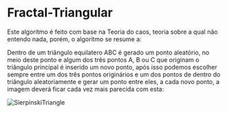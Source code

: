 # Fractal-Triangular

Este algoritmo é feito com base na Teoria do caos, teoria sobre a qual não entendo nada, porém, o algoritmo se resume a:

Dentro de um triângulo equilatero ABC é gerado um ponto aleatório, no meio deste ponto e algum dos três pontos A, B ou C que originam o triângulo principal é inserido um novo ponto, após isso podemos escolher sempre entre um dos três pontos originários e um dos pontos de dentro do triângulo aleatoriamente e gerar um ponto entre eles, a cada novo ponto, a imagem deverá ficar cada vez mais parecida com esta: 

![SierpinskiTriangle](https://user-images.githubusercontent.com/90841538/230697638-8f197db2-2b9d-40d9-8346-bcfd08653f01.png)
